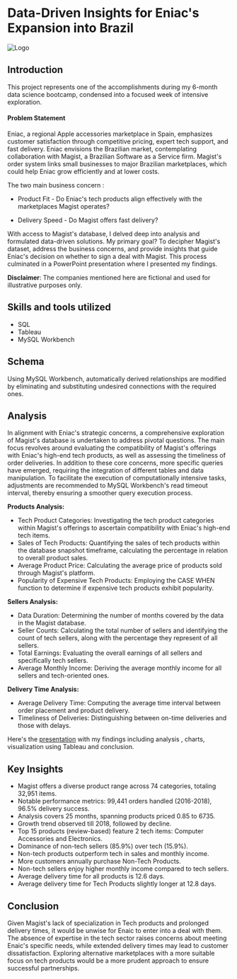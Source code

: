 
# Data-Driven Insights for Eniac's Expansion into Brazil

![Logo](https://assets.entrepreneur.com/content/3x2/2000/1691770256-marketing-campaigns-g-1127305026.jpg)

## Introduction

This project represents one of the accomplishments during my 6-month data science bootcamp, condensed into a focused week of intensive exploration.

#### Problem Statement

Eniac, a regional Apple accessories marketplace in Spain, emphasizes customer satisfaction through competitive pricing, expert tech support, and fast delivery. Eniac envisions the Brazilian market, contemplating collaboration with Magist, a Brazilian Software as a Service firm. Magist's order system links small businesses to major Brazilian marketplaces, which could help Eniac grow efficiently and at lower costs.


The two main business concern :

+ Product Fit - Do Eniac's tech products align effectively with the marketplaces Magist operates?

+ Delivery Speed - Do Magist offers fast delivery?

With access to Magist's database, I delved deep into analysis and formulated data-driven solutions. My primary goal? To decipher Magist's dataset, address the business concerns, and provide insights that guide Eniac's decision on whether to sign a deal with Magist. This process culminated in a PowerPoint presentation where I presented my findings.

**Disclaimer**: The companies mentioned here are fictional and used for illustrative purposes only.
## Skills and tools utilized

+ SQL 
+ Tableau
+ MySQL Workbench
## Schema

Using MySQL Workbench, automatically derived relationships are modified by eliminating and substituting undesired connections with the required ones.






## Analysis
In alignment with Eniac's strategic concerns, a comprehensive exploration of Magist's database is undertaken to address pivotal questions. The main focus revolves around evaluating the compatibility of Magist's offerings with Eniac's high-end tech products, as well as assessing the timeliness of order deliveries. In addition to these core concerns, more specific queries have emerged, requiring the integration of different tables and data manipulation. To facilitate the execution of computationally intensive tasks, adjustments are recommended to MySQL Workbench's read timeout interval, thereby ensuring a smoother query execution process. 

**Products Analysis:**

+ Tech Product Categories: Investigating the tech product categories within Magist's offerings to ascertain compatibility with Eniac's high-end tech items. 
+ Sales of Tech Products: Quantifying the sales of tech products within the database snapshot timeframe, calculating the percentage in relation to overall product sales. 
+ Average Product Price: Calculating the average price of products sold through Magist's platform. 
+ Popularity of Expensive Tech Products: Employing the CASE WHEN function to determine if expensive tech products exhibit popularity. 

**Sellers Analysis:** 

+ Data Duration: Determining the number of months covered by the data in the Magist database. 
+ Seller Counts: Calculating the total number of sellers and identifying the count of tech sellers, along with the percentage they represent of all sellers. 
+ Total Earnings: Evaluating the overall earnings of all sellers and specifically tech sellers. 
+ Average Monthly Income: Deriving the average monthly income for all sellers and tech-oriented ones. 

**Delivery Time Analysis:** 

+ Average Delivery Time: Computing the average time interval between order placement and product delivery. 
+ Timeliness of Deliveries: Distinguishing between on-time deliveries and those with delays. 


Here's the [presentation](https://docs.google.com/presentation/d/1uDPXu_g8EoMk1Zz6S-CqLGh3-JrqcofP6eN_qW4pKWY/edit?usp=sharing)   with my findings including analysis , charts, visualization using Tableau and conclusion.  

## Key Insights

+ Magist offers a diverse product range across 74 categories, totaling 32,951 items.
+ Notable performance metrics: 99,441 orders handled (2016-2018), 96.5% delivery success.
+ Analysis covers 25 months, spanning products priced 0.85 to 6735.
+ Growth trend observed till 2018, followed by decline.
+ Top 15 products (review-based) feature 2 tech items: Computer Accessories and Electronics.
+ Dominance of non-tech sellers (85.9%) over tech (15.9%).
+ Non-tech products outperform tech in sales and monthly income.
+ More customers annually purchase Non-Tech Products.
+ Non-tech sellers enjoy higher monthly income compared to tech sellers.
+ Average delivery time for all products is 12.6 days.
+ Average delivery time for Tech Products slightly longer at 12.8 days.


## Conclusion

Given Magist's lack of specialization in Tech products and prolonged delivery times, it would be unwise for Enaic to enter into a deal with them. The absence of expertise in the tech sector raises concerns about meeting Enaic's specific needs, while extended delivery times may lead to customer dissatisfaction. Exploring alternative marketplaces with a more suitable focus on tech products would be a more prudent approach to ensure successful partnerships. 
